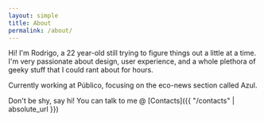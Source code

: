 ```yaml
---
layout: simple
title: About
permalink: /about/
---
```


Hi! I'm Rodrigo, a 22 year-old still trying to figure things out a little at a time. I'm very passionate about design, user experience, and a whole plethora of geeky stuff that I could rant about for hours.

Currently working at Público, focusing on the eco-news section called Azul.

Don't be shy, say hi! You can talk to me @ [Contacts]({{ "/contacts" | absolute_url }})
